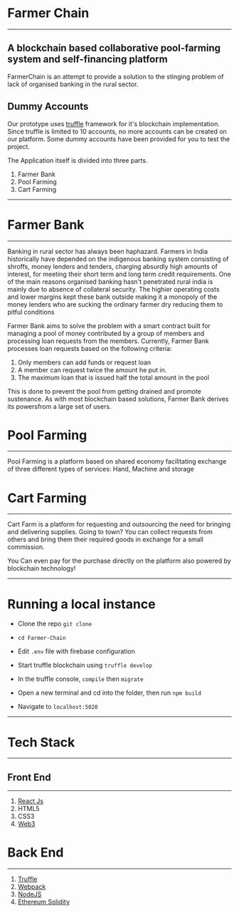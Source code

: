 #      Farmer Chain

---


## A blockchain based collaborative pool-farming system and self-financing platform

FarmerChain is  an attempt to provide a solution to the stinging problem of lack of organised banking in the rural sector.


## Dummy Accounts

Our prototype uses [truffle](http://truffleframework.com/) framework for it's blockchain implementation. Since truffle is limited to 10 accounts, no more accounts can be created on our platform. Some dummy accounts have been provided for you to test the project.


The Application itself is divided into three parts.

1. Farmer Bank
2. Pool Farming
3. Cart Farming


---

# Farmer Bank

---
Banking in rural sector has always been haphazard. Farmers in India historically have depended on the indigenous banking system consisting of shroffs, money lenders and tenders, charging absurdly high amounts of interest, for meeting their short term and long term credit requirements. One of the main reasons organised banking hasn't penetrated rural india is mainly due to absence of collateral security. The highier operating costs and lower margins kept these bank outside making it a monopoly of the money lenders who are sucking the ordinary farmer dry reducing them to pitful conditions

Farmer Bank aims to solve the problem with a smart contract built for managing a pool of money contributed by a group of members and processing loan requests from the members. Currently, Farmer Bank processes loan requests based on the following criteria:

1. Only members can add funds or request loan 
2. A member can request twice the amount he put in.
3. The maximum loan that is issued half the total amount in the pool


This is done to prevent the pool from getting drained and promote sustenance. As with most blockchain based solutions, Farmer Bank derives its powersfrom a large set of users.

# Pool Farming 

---
Pool Farming is a platform based on shared economy facilitating exchange of three different types of services: Hand, Machine and storage

# Cart Farming 

---

Cart Farm is a platform for requesting and outsourcing the need for bringing and delivering supplies. Going to town? You can collect requests from others and bring them their required goods in exchange for a small commission. 

You Can even pay for the purchase directly on the platform also powered by blockchain technology!


---

# Running a local instance 

* Clone the repo ``` git clone  ```
*  ``` cd Farmer-Chain ```
* Edit ``` .env ``` file with firebase configuration
* Start truffle blockchain using ``` truffle develop ``` 
* In the truffle console, ``` compile ``` then ``` migrate ```

* Open a new terminal and cd into the folder, then run ``` npm build ```
*  Navigate to ``` localhost:5020 ```


---

# Tech Stack

---
## Front End

--- 

1. [React Js](https://reactjs.org/)
2. HTML5
3. CSS3
4. [Web3](https://github.com/ethereum/web3.js/)



# Back End 
---

1. [Truffle](http://truffleframework.com/)
2. [Webpack](https://webpack.js.org/)
3. [NodeJS](https://nodejs.org/en/)
4. [Ethereum Solidity](https://github.com/ethereum/solidity)



